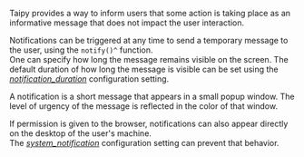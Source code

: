 Taipy provides a way to inform users that some action is taking place
as an informative message that does not impact the user interaction.

Notifications can be triggered at any time to send a temporary message
to the user, using the `notify()^` function.<br/>
One can specify how long the message remains visible on the screen.
The default duration of how long the message is visible can be set using the
[*notification_duration*](configuration.md#p-notification_duration) configuration setting.

A notification is a short message that appears in a small popup window.
The level of urgency of the message is reflected in the color of that window.

If permission is given to the browser, notifications can also appear directly
on the desktop of the user's machine.<br/>
The [*system_notification*](configuration.md#p-system_notification) configuration setting
can prevent that behavior.

